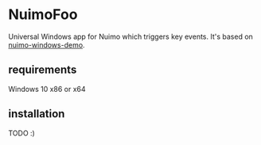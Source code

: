 # NuimoFoo

Universal Windows app for Nuimo which triggers key events. It's based on [nuimo-windows-demo](https://github.com/getsenic/nuimo-windows-demo).

## requirements
 Windows 10 x86 or x64

## installation
 TODO :)
